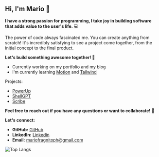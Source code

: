 ## Hi, I'm Mario 🤖

**I have a strong passion for programming, I take joy in building software that
adds value to the user's life.** 💻

The power of code always fascinated me. You can create anything from scratch!
It's incredibly satisfying to see a project come together, from the initial
concept to the final product.

**Let's build something awesome together! 🚀** 

* Currently working on my portfolio and my blog
* I'm currently learning [Motion]("https://motion.dev") and [Tailwind]("https://tailwindcss.com")

Projects:
* [PowerUp](https://powerup-v6y4.onrender.com)
* [ShellGPT](https://github.com/c043/shellgpt)
* [Scribe](https://github.com/C043/Scribe/)

**Feel free to reach out if you have any questions or want to collaborate!** 🤝 

**Let's connect:**
* **GitHub:** [GitHub](https://github.com/C043)
* **LinkedIn:** [Linkedin](www.linkedin.com/in/mario-fragnito)
* **Email:** [mariofragnitoph@gmail.com](mailto:mariofragnitoph@gmail.com)

![Top Langs](https://github-readme-stats.vercel.app/api/top-langs/?username=c043&layout=compact&theme=dark)

<!--
**C043/c043** is a ✨ _special_ ✨ repository because its `README.md` (this file) appears on your GitHub profile.

Here are some ideas to get you started:

- 🔭 I’m currently working on ...
- 🌱 I’m currently learning ...
- 👯 I’m looking to collaborate on ...
- 🤔 I’m looking for help with ...
- 💬 Ask me about ...
- 📫 How to reach me: ...
- 😄 Pronouns: ...
- ⚡ Fun fact: ...
-->
